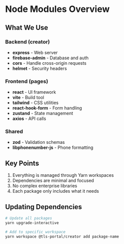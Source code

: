 # Node Modules Overview

## What We Use

### Backend (creator)
- **express** - Web server
- **firebase-admin** - Database and auth
- **cors** - Handle cross-origin requests
- **helmet** - Security headers

### Frontend (pages)
- **react** - UI framework
- **vite** - Build tool
- **tailwind** - CSS utilities
- **react-hook-form** - Form handling
- **zustand** - State management
- **axios** - API calls

### Shared
- **zod** - Validation schemas
- **libphonenumber-js** - Phone formatting

## Key Points

1. Everything is managed through Yarn workspaces
2. Dependencies are minimal and focused
3. No complex enterprise libraries
4. Each package only includes what it needs

## Updating Dependencies

```bash
# Update all packages
yarn upgrade-interactive

# Add to specific workspace
yarn workspace @tls-portal/creator add package-name
```